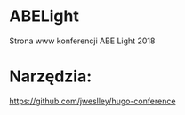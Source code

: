# ABELight
Strona www konferencji ABE Light 2018

# Narzędzia:
https://github.com/jweslley/hugo-conference
